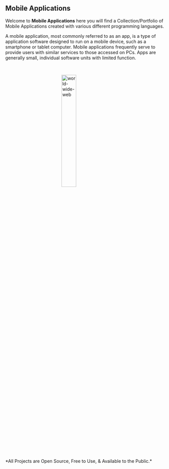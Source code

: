 ## Mobile Applications


Welcome to **Mobile Applications** here you will find a Collection/Portfolio of Mobile Applications created with various different programming languages.



<p>
A mobile application, most commonly referred to as an app, is a type of application software designed to run on a mobile device, such as a smartphone or tablet computer. Mobile applications frequently serve to provide users with similar services to those accessed on PCs. Apps are generally small, individual software units with limited function.
</p>

<br/>


<img 
    style="display: block; 
           margin-left: auto;
           margin-right: auto;
           width: 30%;"
    src="https://external-content.duckduckgo.com/iu/?u=https%3A%2F%2Fimages.vexels.com%2Fmedia%2Fusers%2F3%2F136865%2Fisolated%2Fpreview%2F7221ccf73801a7e9729d11d505fcff2b-smartphone-on-hand-by-vexels.png&f=1&nofb=1" 
    alt="world-wide-web">
</img>


<br/>
*All Projects are Open Source, Free to Use, & Available to the Public.*
